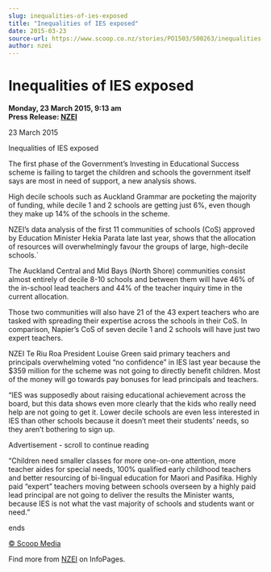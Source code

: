 ```yaml
---
slug: inequalities-of-ies-exposed
title: "Inequalities of IES exposed"
date: 2015-03-23
source-url: https://www.scoop.co.nz/stories/PO1503/S00263/inequalities-of-ies-exposed.htm
author: nzei
---
```

Inequalities of IES exposed
===========================

**Monday, 23 March 2015, 9:13 am**  
**Press Release: [NZEI](https://info.scoop.co.nz/NZEI)**

23 March 2015

  
Inequalities of IES exposed

The first phase of the Government’s Investing in Educational Success scheme is failing to target the children and schools the government itself says are most in need of support, a new analysis shows.

High decile schools such as Auckland Grammar are pocketing the majority of funding, while decile 1 and 2 schools are getting just 6%, even though they make up 14% of the schools in the scheme.

NZEI’s data analysis of the first 11 communities of schools (CoS) approved by Education Minister Hekia Parata late last year, shows that the allocation of resources will overwhelmingly favour the groups of large, high-decile schools.\`

The Auckland Central and Mid Bays (North Shore) communities consist almost entirely of decile 8-10 schools and between them will have 46% of the in-school lead teachers and 44% of the teacher inquiry time in the current allocation.

Those two communities will also have 21 of the 43 expert teachers who are tasked with spreading their expertise across the schools in their CoS. In comparison, Napier’s CoS of seven decile 1 and 2 schools will have just two expert teachers.

NZEI Te Riu Roa President Louise Green said primary teachers and principals overwhelming voted “no confidence” in IES last year because the $359 million for the scheme was not going to directly benefit children. Most of the money will go towards pay bonuses for lead principals and teachers.

“IES was supposedly about raising educational achievement across the board, but this data shows even more clearly that the kids who really need help are not going to get it. Lower decile schools are even less interested in IES than other schools because it doesn’t meet their students’ needs, so they aren’t bothering to sign up.

Advertisement - scroll to continue reading





“Children need smaller classes for more one-on-one attention, more teacher aides for special needs, 100% qualified early childhood teachers and better resourcing of bi-lingual education for Maori and Pasifika. Highly paid “expert” teachers moving between schools overseen by a highly paid lead principal are not going to deliver the results the Minister wants, because IES is not what the vast majority of schools and students want or need.”

ends

[© Scoop Media](http://www.scoop.co.nz/about/terms.html)

Find more from [NZEI](https://info.scoop.co.nz/NZEI) on InfoPages.